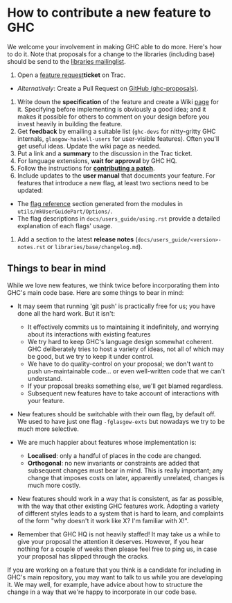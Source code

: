 # How to contribute a new feature to GHC


We welcome your involvement in making GHC able to do more. Here's how to do it. Note that proposals for a change to the libraries (including base) should be send to the [ libraries mailinglist](http://haskell.org/haskellwiki/Library_submissions).

1. Open a [ feature request](https://ghc.haskell.org/trac/ghc/newticket?type=feature+request)**ticket** on Trac.

  - *Alternatively*: Create a Pull Request on [ GitHub (ghc-proposals)](https://github.com/ghc-proposals/ghc-proposals/). 
1. Write down the **specification** of the feature and create a Wiki [page](proposal) for it. Specifying before implementing is obviously a good idea; and it makes it possible for others to comment on your design before you invest heavily in building the feature.
1. Get **feedback** by emailing a suitable list (`ghc-devs` for nitty-gritty GHC internals, `glasgow-haskell-users` for user-visible features). Often you'll get useful ideas. Update the wiki page as needed. 
1. Put a link and a **summary** to the discussion in the Trac ticket.
1. For language extensions, **wait for approval** by GHC HQ.
1. Follow the instructions for **[contributing a patch](working-conventions/fixing-bugs)**.
1. Include updates to the **user manual** that documents your feature. For features that introduce a new flag, at least two sections need to be updated:

  - The [ flag reference](https://downloads.haskell.org/~ghc/master/users-guide/flags.html) section generated from the modules in `utils/mkUserGuidePart/Options/`.
  - The flag descriptions in `docs/users_guide/using.rst` provide a detailed explanation of each flags' usage. 
1. Add a section to the latest **release notes** (`docs/users_guide/<version>-notes.rst` or `libraries/base/changelog.md`).

## Things to bear in mind


While we love new features, we think twice before incorporating them into GHC's main code base. Here are some things to bear in mind:
 

- It may seem that running 'git push' is practically free for us; you have done all the hard work.  But it isn't:

  - It effectively commits us to maintaining it indefinitely, and worrying about its interactions with existing features
  - We try hard to keep GHC's language design somewhat coherent.  GHC deliberately tries to host a variety of ideas, not all of which may be good, but we try to keep it under control.
  - We have to do quality-control on your proposal; we don't want to push un-maintainable code... or even well-written code that we can't understand.
  - If your proposal breaks something else, we'll get blamed regardless.  
  - Subsequent new features have to take account of interactions with your feature.

- New features should be switchable with their own flag, by default off.  We used to have just one flag `-fglasgow-exts` but nowadays we try to be much more selective.

- We are much happier about features whose implementation is:   

  - **Localised**: only a handful of places in the code are changed.
  - **Orthogonal**: no new invariants or constraints are added that subsequent changes must bear in mind. This is really important; any change that imposes costs on later, apparently unrelated, changes is much more costly. 

- New features should work in a way that is consistent, as far as possible, with the way that other
  existing GHC features work.  Adopting a variety of different styles leads to a
  system that is hard to learn, and complaints of the form "why doesn't it work like X?
  I'm familiar with X!".

- Remember that GHC HQ is not heavily staffed!  It may take us a while to give your proposal the attention it deserves. However, if you hear nothing for a couple of weeks then please feel free to ping us, in case your proposal has slipped through the cracks.


If you are working on a feature that you think is a candidate for including in GHC's main repository, you may want to talk to us while you are developing it.  We may well, for example, have advice about how to structure the change in a way that we're happy to incorporate in our code base.
